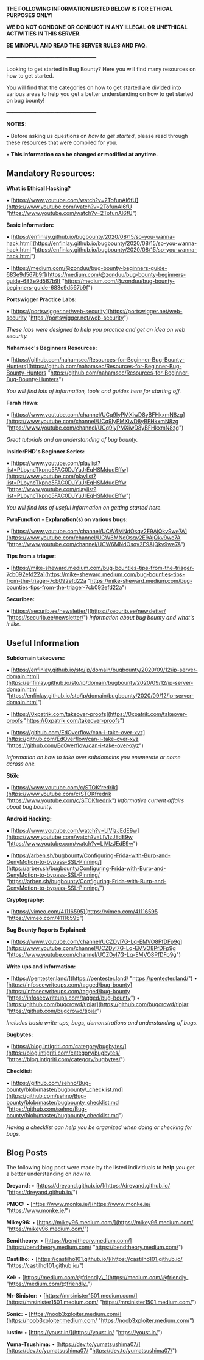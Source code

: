 **THE FOLLOWING INFORMATION LISTED BELOW IS FOR ETHICAL PURPOSES ONLY!**

**WE DO NOT CONDONE OR CONDUCT IN ANY ILLEGAL OR UNETHICAL ACTIVITIES IN THIS SERVER.**

**BE MINDFUL AND READ THE SERVER RULES AND FAQ.**

━━━━━━━━━━━━━━━━━━━━━━━━━━━━

Looking to get started in Bug Bounty? Here you will find many resources on how to get started. 

You will find that the categories on how to get started are divided into various areas to help you get a better understanding on how to get started on bug bounty!

━━━━━━━━━━━━━━━━━━━━━━━━━━━━

**NOTES:**

• Before asking us questions on _how to get started_, please read through these resources that were compiled for you. 

• **This information can be changed or modified at anytime.**

## Mandatory Resources:

**What is Ethical Hacking?** 

• [https://www.youtube.com/watch?v=2TofunAI6fU](https://www.youtube.com/watch?v=2TofunAI6fU "https://www.youtube.com/watch?v=2TofunAI6fU") 

**Basic Information:**  

• [https://enfinlay.github.io/bugbounty/2020/08/15/so-you-wanna-hack.html](https://enfinlay.github.io/bugbounty/2020/08/15/so-you-wanna-hack.html "https://enfinlay.github.io/bugbounty/2020/08/15/so-you-wanna-hack.html") 

• [https://medium.com/@zonduu/bug-bounty-beginners-guide-683e9d567b9f](https://medium.com/@zonduu/bug-bounty-beginners-guide-683e9d567b9f "https://medium.com/@zonduu/bug-bounty-beginners-guide-683e9d567b9f") 

**Portswigger Practice Labs:** 

• [https://portswigger.net/web-security](https://portswigger.net/web-security "https://portswigger.net/web-security") 

_These labs were designed to help you practice and get an idea on web security._

**Nahamsec's Beginners Resources:** 

• [https://github.com/nahamsec/Resources-for-Beginner-Bug-Bounty-Hunters](https://github.com/nahamsec/Resources-for-Beginner-Bug-Bounty-Hunters "https://github.com/nahamsec/Resources-for-Beginner-Bug-Bounty-Hunters") 

_You will find lots of information, tools and guides here for starting off._ 

**Farah Hawa:** 

• [https://www.youtube.com/channel/UCq9IyPMXiwD8yBFHkxmN8zg](https://www.youtube.com/channel/UCq9IyPMXiwD8yBFHkxmN8zg "https://www.youtube.com/channel/UCq9IyPMXiwD8yBFHkxmN8zg") 

_Great tutorials and an understanding of bug bounty._ 

**InsiderPHD's Beginner Series:** 

• [https://www.youtube.com/playlist?list=PLbyncTkpno5FAC0DJYuJrEqHSMdudEffw](https://www.youtube.com/playlist?list=PLbyncTkpno5FAC0DJYuJrEqHSMdudEffw "https://www.youtube.com/playlist?list=PLbyncTkpno5FAC0DJYuJrEqHSMdudEffw") 

_You will find lots of useful information on getting started here._

**PwnFunction - Explanation(s) on various bugs:** 

• [https://www.youtube.com/channel/UCW6MNdOsqv2E9AjQkv9we7A](https://www.youtube.com/channel/UCW6MNdOsqv2E9AjQkv9we7A "https://www.youtube.com/channel/UCW6MNdOsqv2E9AjQkv9we7A") 

**Tips from a triager:** 

• [https://mike-sheward.medium.com/bug-bounties-tips-from-the-triager-7cb092efd22a](https://mike-sheward.medium.com/bug-bounties-tips-from-the-triager-7cb092efd22a "https://mike-sheward.medium.com/bug-bounties-tips-from-the-triager-7cb092efd22a") 

**Securibee:** 

• [https://securib.ee/newsletter/](https://securib.ee/newsletter/ "https://securib.ee/newsletter/") 
_Information about bug bounty and what's it like._

## Useful Information

**Subdomain takeovers:** 

• [https://enfinlay.github.io/sto/ip/domain/bugbounty/2020/09/12/ip-server-domain.html](https://enfinlay.github.io/sto/ip/domain/bugbounty/2020/09/12/ip-server-domain.html "https://enfinlay.github.io/sto/ip/domain/bugbounty/2020/09/12/ip-server-domain.html") 

• [https://0xpatrik.com/takeover-proofs](https://0xpatrik.com/takeover-proofs "https://0xpatrik.com/takeover-proofs") 

• [https://github.com/EdOverflow/can-i-take-over-xyz](https://github.com/EdOverflow/can-i-take-over-xyz "https://github.com/EdOverflow/can-i-take-over-xyz") 

_Information on how to take over subdomains you enumerate or come across one._ 

**Stök:** 

• [https://www.youtube.com/c/STOKfredrik](https://www.youtube.com/c/STOKfredrik "https://www.youtube.com/c/STOKfredrik") _Informative current affairs about bug bounty._ 

**Android Hacking:** 

• [https://www.youtube.com/watch?v=LIVIzJEdE9w](https://www.youtube.com/watch?v=LIVIzJEdE9w "https://www.youtube.com/watch?v=LIVIzJEdE9w") 

• [https://arben.sh/bugbounty/Configuring-Frida-with-Burp-and-GenyMotion-to-bypass-SSL-Pinning/](https://arben.sh/bugbounty/Configuring-Frida-with-Burp-and-GenyMotion-to-bypass-SSL-Pinning/ "https://arben.sh/bugbounty/Configuring-Frida-with-Burp-and-GenyMotion-to-bypass-SSL-Pinning/") 

**Cryptography:** 

• [https://vimeo.com/41116595](https://vimeo.com/41116595 "https://vimeo.com/41116595") 

**Bug Bounty Reports Explained:** 

• [https://www.youtube.com/channel/UCZDyl7G-Lq-EMVO8PfDFp9g](https://www.youtube.com/channel/UCZDyl7G-Lq-EMVO8PfDFp9g "https://www.youtube.com/channel/UCZDyl7G-Lq-EMVO8PfDFp9g") 

**Write ups and information:** 

• [https://pentester.land/](https://pentester.land/ "https://pentester.land/") 
• [https://infosecwriteups.com/tagged/bug-bounty](https://infosecwriteups.com/tagged/bug-bounty "https://infosecwriteups.com/tagged/bug-bounty") 
• [https://github.com/bugcrowd/tipjar](https://github.com/bugcrowd/tipjar "https://github.com/bugcrowd/tipjar") 

_Includes basic write-ups, bugs, demonstrations and understanding of bugs._ 

**Bugbytes:** 

• [https://blog.intigriti.com/category/bugbytes/](https://blog.intigriti.com/category/bugbytes/ "https://blog.intigriti.com/category/bugbytes/") 

**Checklist:** 

• [https://github.com/sehno/Bug-bounty/blob/master/bugbounty\_checklist.md](https://github.com/sehno/Bug-bounty/blob/master/bugbounty_checklist.md "https://github.com/sehno/Bug-bounty/blob/master/bugbounty_checklist.md") 

_Having a checklist can help you be organized when doing or checking for bugs._

## Blog Posts

The following blog post were made by the listed individuals to **help** _you_ get a better understanding on _how to_. 

**Dreyand:** 
• [https://dreyand.github.io/](https://dreyand.github.io/ "https://dreyand.github.io/") 

**PMOC:** 
• [https://www.monke.ie/](https://www.monke.ie/ "https://www.monke.ie/") 

**Mikey96:** 
• [https://mikey96.medium.com/](https://mikey96.medium.com/ "https://mikey96.medium.com/") 

**Bendtheory:** 
• [https://bendtheory.medium.com/](https://bendtheory.medium.com/ "https://bendtheory.medium.com/") 

**Castilho:** 
• [https://castilho101.github.io/](https://castilho101.github.io/ "https://castilho101.github.io/")

**Kei:** 
• [https://medium.com/@friendly\_](https://medium.com/@friendly_ "https://medium.com/@friendly_") 

**Mr-Sinister:** 
• [https://mrsinister1501.medium.com/](https://mrsinister1501.medium.com/ "https://mrsinister1501.medium.com/") 

**Sonic:** 
• [https://noob3xploiter.medium.com/](https://noob3xploiter.medium.com/ "https://noob3xploiter.medium.com/")

**Iustin:** 
• [https://youst.in/](https://youst.in/ "https://youst.in/") 

**Yuma-Tsushima:** 
• [https://dev.to/yumatsushima07/](https://dev.to/yumatsushima07/ "https://dev.to/yumatsushima07/")
